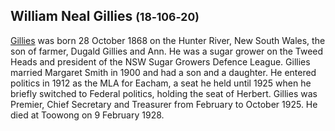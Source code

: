 
## William Neal Gillies <small>(18‑106‑20)</small>

[Gillies](https://adb.anu.edu.au/biography/gillies-william-neil-6388) was born 28 October 1868 on the Hunter River, New South Wales, the son of farmer, Dugald Gillies and Ann. He was a sugar grower on the Tweed Heads and president of the NSW Sugar Growers Defence League. Gillies married Margaret Smith in 1900 and had a son and a daughter. He entered politics in 1912 as the MLA for Eacham, a seat he held until 1925 when he briefly switched to Federal politics, holding the seat of Herbert. Gillies was Premier, Chief Secretary and Treasurer from February to October 1925. He died at Toowong on 9 February 1928.
